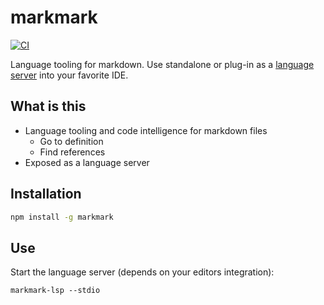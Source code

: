 # markmark

[![CI](https://github.com/nikku/markmark/actions/workflows/CI.yml/badge.svg)](https://github.com/nikku/markmark/actions/workflows/CI.yml)

Language tooling for markdown. Use standalone or plug-in as a [language server](https://microsoft.github.io/language-server-protocol/) into your favorite IDE.


## What is this

* Language tooling and code intelligence for markdown files
    * Go to definition
    * Find references
* Exposed as a language server


## Installation

```sh
npm install -g markmark
```


## Use

Start the language server (depends on your editors integration):

```
markmark-lsp --stdio
```
